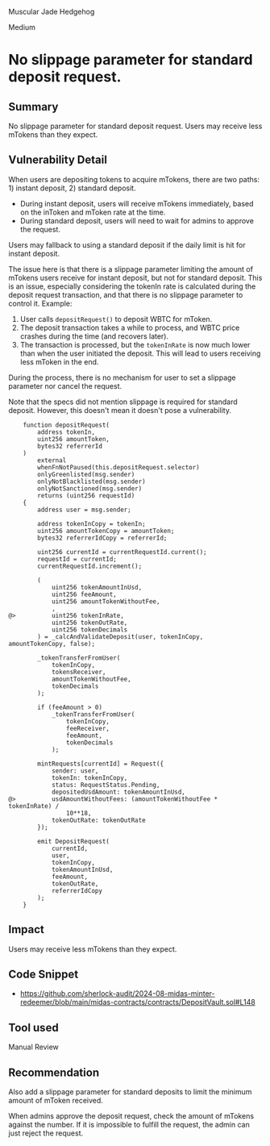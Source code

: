 Muscular Jade Hedgehog

Medium

# No slippage parameter for standard deposit request.


## Summary

No slippage parameter for standard deposit request. Users may receive less mTokens than they expect.

## Vulnerability Detail

When users are depositing tokens to acquire mTokens, there are two paths: 1) instant deposit, 2) standard deposit.

- During instant deposit, users will receive mTokens immediately, based on the inToken and mToken rate at the time.
- During standard deposit, users will need to wait for admins to approve the request.

Users may fallback to using a standard deposit if the daily limit is hit for instant deposit.

The issue here is that there is a slippage parameter limiting the amount of mTokens users receive for instant deposit, but not for standard deposit. This is an issue, especially considering the tokenIn rate is calculated during the deposit request transaction, and that there is no slippage parameter to control it. Example:

1. User calls `depositRequest()` to deposit WBTC for mToken.
2. The deposit transaction takes a while to process, and WBTC price crashes during the time (and recovers later).
3. The transaction is processed, but the `tokenInRate` is now much lower than when the user initiated the deposit. This will lead to users receiving less mToken in the end.

During the process, there is no mechanism for user to set a slippage parameter nor cancel the request.

Note that the specs did not mention slippage is required for standard deposit. However, this doesn't mean it doesn't pose a vulnerability.

```solidity
    function depositRequest(
        address tokenIn,
        uint256 amountToken,
        bytes32 referrerId
    )
        external
        whenFnNotPaused(this.depositRequest.selector)
        onlyGreenlisted(msg.sender)
        onlyNotBlacklisted(msg.sender)
        onlyNotSanctioned(msg.sender)
        returns (uint256 requestId)
    {
        address user = msg.sender;

        address tokenInCopy = tokenIn;
        uint256 amountTokenCopy = amountToken;
        bytes32 referrerIdCopy = referrerId;

        uint256 currentId = currentRequestId.current();
        requestId = currentId;
        currentRequestId.increment();

        (
            uint256 tokenAmountInUsd,
            uint256 feeAmount,
            uint256 amountTokenWithoutFee,
            ,
@>          uint256 tokenInRate,
            uint256 tokenOutRate,
            uint256 tokenDecimals
        ) = _calcAndValidateDeposit(user, tokenInCopy, amountTokenCopy, false);

        _tokenTransferFromUser(
            tokenInCopy,
            tokensReceiver,
            amountTokenWithoutFee,
            tokenDecimals
        );

        if (feeAmount > 0)
            _tokenTransferFromUser(
                tokenInCopy,
                feeReceiver,
                feeAmount,
                tokenDecimals
            );

        mintRequests[currentId] = Request({
            sender: user,
            tokenIn: tokenInCopy,
            status: RequestStatus.Pending,
            depositedUsdAmount: tokenAmountInUsd,
@>          usdAmountWithoutFees: (amountTokenWithoutFee * tokenInRate) /
                10**18,
            tokenOutRate: tokenOutRate
        });

        emit DepositRequest(
            currentId,
            user,
            tokenInCopy,
            tokenAmountInUsd,
            feeAmount,
            tokenOutRate,
            referrerIdCopy
        );
    }
```

## Impact

Users may receive less mTokens than they expect.

## Code Snippet

- https://github.com/sherlock-audit/2024-08-midas-minter-redeemer/blob/main/midas-contracts/contracts/DepositVault.sol#L148

## Tool used

Manual Review

## Recommendation

Also add a slippage parameter for standard deposits to limit the minimum amount of mToken received.

When admins approve the deposit request, check the amount of mTokens against the number. If it is impossible to fulfill the request, the admin can just reject the request.